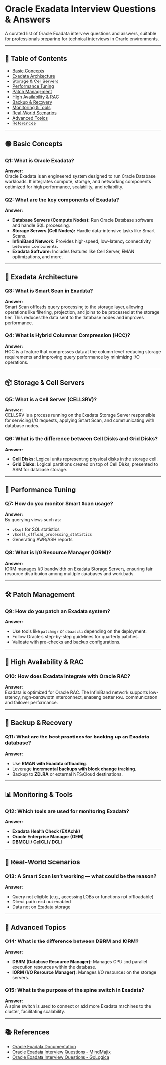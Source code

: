 # Oracle Exadata Interview Questions & Answers

A curated list of Oracle Exadata interview questions and answers, suitable for professionals preparing for technical interviews in Oracle environments.

---

## 📌 Table of Contents

- [Basic Concepts](#basic-concepts)
- [Exadata Architecture](#exadata-architecture)
- [Storage & Cell Servers](#storage--cell-servers)
- [Performance Tuning](#performance-tuning)
- [Patch Management](#patch-management)
- [High Availability & RAC](#high-availability--rac)
- [Backup & Recovery](#backup--recovery)
- [Monitoring & Tools](#monitoring--tools)
- [Real-World Scenarios](#real-world-scenarios)
- [Advanced Topics](#advanced-topics)
- [References](#references)

---

## 🟢 Basic Concepts

### Q1: What is Oracle Exadata?
**Answer:**  
Oracle Exadata is an engineered system designed to run Oracle Database workloads. It integrates compute, storage, and networking components optimized for high performance, scalability, and reliability.

### Q2: What are the key components of Exadata?
**Answer:**  
- **Database Servers (Compute Nodes):** Run Oracle Database software and handle SQL processing.  
- **Storage Servers (Cell Nodes):** Handle data-intensive tasks like Smart Scans.  
- **InfiniBand Network:** Provides high-speed, low-latency connectivity between components.  
- **Exadata Software:** Includes features like Cell Server, RMAN optimizations, and more.

---

## 🧱 Exadata Architecture

### Q3: What is Smart Scan in Exadata?
**Answer:**  
Smart Scan offloads query processing to the storage layer, allowing operations like filtering, projection, and joins to be processed at the storage tier. This reduces the data sent to the database nodes and improves performance.

### Q4: What is Hybrid Columnar Compression (HCC)?
**Answer:**  
HCC is a feature that compresses data at the column level, reducing storage requirements and improving query performance by minimizing I/O operations.

---

## 📦 Storage & Cell Servers

### Q5: What is a Cell Server (CELLSRV)?
**Answer:**  
CELLSRV is a process running on the Exadata Storage Server responsible for servicing I/O requests, applying Smart Scan, and communicating with database nodes.

### Q6: What is the difference between Cell Disks and Grid Disks?
**Answer:**  
- **Cell Disks:** Logical units representing physical disks in the storage cell.  
- **Grid Disks:** Logical partitions created on top of Cell Disks, presented to ASM for database storage.

---

## 🚀 Performance Tuning

### Q7: How do you monitor Smart Scan usage?
**Answer:**  
By querying views such as:  
- `v$sql` for SQL statistics  
- `v$cell_offload_processing_statistics`  
- Generating AWR/ASH reports

### Q8: What is I/O Resource Manager (IORM)?
**Answer:**  
IORM manages I/O bandwidth on Exadata Storage Servers, ensuring fair resource distribution among multiple databases and workloads.

---

## 🛠 Patch Management

### Q9: How do you patch an Exadata system?
**Answer:**  
- Use tools like `patchmgr` or `dbaascli` depending on the deployment.  
- Follow Oracle's step-by-step guidelines for quarterly patches.  
- Validate with pre-checks and backup configurations.

---

## 🔁 High Availability & RAC

### Q10: How does Exadata integrate with Oracle RAC?
**Answer:**  
Exadata is optimized for Oracle RAC. The InfiniBand network supports low-latency, high-bandwidth interconnect, enabling better RAC communication and failover performance.

---

## 💾 Backup & Recovery

### Q11: What are the best practices for backing up an Exadata database?
**Answer:**  
- Use **RMAN with Exadata offloading**.  
- Leverage **incremental backups with block change tracking**.  
- Backup to **ZDLRA** or external NFS/Cloud destinations.

---

## 📊 Monitoring & Tools

### Q12: Which tools are used for monitoring Exadata?
**Answer:**  
- **Exadata Health Check (EXAchk)**  
- **Oracle Enterprise Manager (OEM)**  
- **DBMCLI / CellCLI / DCLI**

---

## 🧩 Real-World Scenarios

### Q13: A Smart Scan isn’t working — what could be the reason?
**Answer:**  
- Query not eligible (e.g., accessing LOBs or functions not offloadable)  
- Direct path read not enabled  
- Data not on Exadata storage

---

## 🔬 Advanced Topics

### Q14: What is the difference between DBRM and IORM?
**Answer:**  
- **DBRM (Database Resource Manager):** Manages CPU and parallel execution resources within the database.  
- **IORM (I/O Resource Manager):** Manages I/O resources on the storage servers.

### Q15: What is the purpose of the spine switch in Exadata?
**Answer:**  
A spine switch is used to connect or add more Exadata machines to the cluster, facilitating scalability.

---

## 📚 References

- [Oracle Exadata Documentation](https://docs.oracle.com/en/engineered-systems/exadata-database-machine/)  
- [Oracle Exadata Interview Questions - MindMajix](https://mindmajix.com/oracle-exadata-interview-questions)  
- [Oracle Exadata Interview Questions - GoLogica](https://www.gologica.com/elearning/oracle-exadata-interview-questions-and-answers/)

